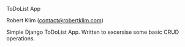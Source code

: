 ToDoList App

Robert Klim (contact@robertklim.com)

Simple Django ToDoList App. Written to excersise some basic CRUD operations.